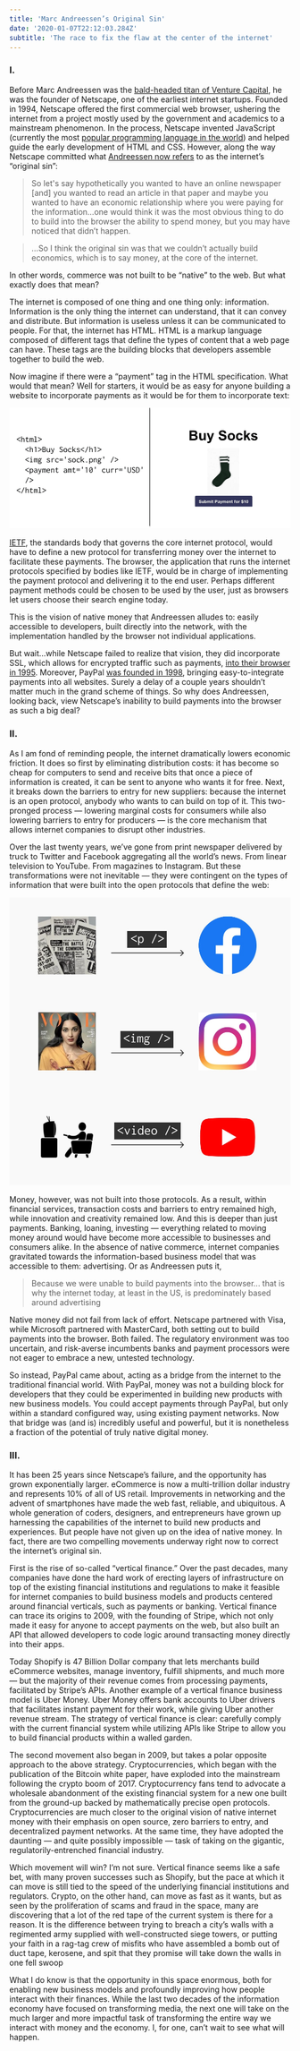 ```yaml
---
title: 'Marc Andreessen’s Original Sin'
date: '2020-01-07T22:12:03.284Z'
subtitle: 'The race to fix the flaw at the center of the internet'
---
```


### I.

Before Marc Andreessen was the [bald-headed titan of Venture Capital](https://www.newyorker.com/magazine/2015/05/18/tomorrows-advance-man?verso=true), he was the founder of Netscape, one of the earliest internet startups. Founded in 1994, Netscape offered the first commercial web browser, ushering the internet from a project mostly used by the government and academics to a mainstream phenomenon. In the process, Netscape invented JavaScript (currently the most [popular programming language in the world](https://octoverse.github.com/)) and helped guide the early development of HTML and CSS. However, along the way Netscape committed what [Andreessen now refers](https://a16z.com/2019/08/29/internet-past-crypto-future-crypto-regulatory-summit/) to as the internet’s “original sin”:

> So let's say hypothetically you wanted to have an online newspaper [and] you wanted to read an article in that paper and maybe you wanted to have an economic relationship where you were paying for the information…one would think it was the most obvious thing to do to build into the browser the ability to spend money, but you may have noticed that didn’t happen.

> …So I think the original sin was that we couldn’t actually build economics, which is to say money, at the core of the internet.

In other words, commerce was not built to be “native” to the web. But what exactly does that mean?

The internet is composed of one thing and one thing only: information. Information is the only thing the internet can understand, that it can convey and distribute. But information is useless unless it can be communicated to people. For that, the internet has HTML. HTML is a markup language composed of different tags that define the types of content that a web page can have. These tags are the building blocks that developers assemble together to build the web.

Now imagine if there were a “payment” tag in the HTML specification. What would that mean? Well for starters, it would be as easy for anyone building a website to incorporate payments as it would be for them to incorporate text:

![](./socks.png)

[IETF](https://ietf.org/), the standards body that governs the core internet protocol, would have to define a new protocol for transferring money over the internet to facilitate these payments. The browser, the application that runs the internet protocols specified by bodies like IETF, would be in charge of implementing the payment protocol and delivering it to the end user. Perhaps different payment methods could be chosen to be used by the user, just as browsers let users choose their search engine today.

This is the vision of native money that Andreessen alludes to: easily accessible to developers, built directly into the network, with the implementation handled by the browser not individual applications.

But wait…while Netscape failed to realize that vision, they did incorporate SSL, which allows for encrypted traffic such as payments, [into their browser in 1995](https://en.wikipedia.org/wiki/Transport_Layer_Security#History_and_development). Moreover, PayPal [was founded in 1998](https://en.wikipedia.org/wiki/PayPal#Early_history), bringing easy-to-integrate payments into all websites. Surely a delay of a couple years shouldn’t matter much in the grand scheme of things. So why does Andreessen, looking back, view Netscape’s inability to build payments into the browser as such a big deal?

### II.

As I am fond of reminding people, the internet dramatically lowers economic friction. It does so first by eliminating distribution costs: it has become so cheap for computers to send and receive bits that once a piece of information is created, it can be sent to anyone who wants it for free. Next, it breaks down the barriers to entry for new suppliers: because the internet is an open protocol, anybody who wants to can build on top of it. This two-pronged process — lowering marginal costs for consumers while also lowering barriers to entry for producers — is the core mechanism that allows internet companies to disrupt other industries.

Over the last twenty years, we’ve gone from print newspaper delivered by truck to Twitter and Facebook aggregating all the world’s news. From linear television to YouTube. From magazines to Instagram. But these transformations were not inevitable — they were contingent on the types of information that were built into the open protocols that define the web:

![](./progression.jpeg)

Money, however, was not built into those protocols. As a result, within financial services, transaction costs and barriers to entry remained high, while innovation and creativity remained low. And this is deeper than just payments. Banking, loaning, investing — everything related to moving money around would have become more accessible to businesses and consumers alike. In the absence of native commerce, internet companies gravitated towards the information-based business model that was accessible to them: advertising. Or as Andreessen puts it,

> Because we were unable to build payments into the browser... that is why the internet today, at least in the US, is predominately based around advertising

Native money did not fail from lack of effort. Netscape partnered with Visa, while Microsoft partnered with MasterCard, both setting out to build payments into the browser. Both failed. The regulatory environment was too uncertain, and risk-averse incumbents banks and payment processors were not eager to embrace a new, untested technology.

So instead, PayPal came about, acting as a bridge from the internet to the traditional financial world. With PayPal, money was not a building block for developers that they could be experimented in building new products with new business models. You could accept payments through PayPal, but only within a standard configured way, using existing payment networks. Now that bridge was (and is) incredibly useful and powerful, but it is nonetheless a fraction of the potential of truly native digital money.

### III.

It has been 25 years since Netscape’s failure, and the opportunity has grown exponentially larger. eCommerce is now a multi-trillion dollar industry and represents 10% of all of US retail. Improvements in networking and the advent of smartphones have made the web fast, reliable, and ubiquitous. A whole generation of coders, designers, and entrepreneurs have grown up harnessing the capabilities of the internet to build new products and experiences. But people have not given up on the idea of native money. In fact, there are two compelling movements underway right now to correct the internet’s original sin.

First is the rise of so-called “vertical finance.” Over the past decades, many companies have done the hard work of erecting layers of infrastructure on top of the existing financial institutions and regulations to make it feasible for internet companies to build business models and products centered around financial verticals, such as payments or banking. Vertical finance can trace its origins to 2009, with the founding of Stripe, which not only made it easy for anyone to accept payments on the web, but also built an API that allowed developers to code logic around transacting money directly into their apps.

Today Shopify is 47 Billion Dollar company that lets merchants build eCommerce websites, manage inventory, fulfill shipments, and much more — but the majority of their revenue comes from processing payments, facilitated by Stripe’s APIs. Another example of a vertical finance business model is Uber Money. Uber Money offers bank accounts to Uber drivers that facilitates instant payment for their work, while giving Uber another revenue stream. The strategy of vertical finance is clear: carefully comply with the current financial system while utilizing APIs like Stripe to allow you to build financial products within a walled garden.

The second movement also began in 2009, but takes a polar opposite approach to the above strategy. Cryptocurrencies, which began with the publication of the Bitcoin white paper, have exploded into the mainstream following the crypto boom of 2017. Cryptocurrency fans tend to advocate a wholesale abandonment of the existing financial system for a new one built from the ground-up backed by mathematically precise open protocols. Cryptocurrencies are much closer to the original vision of native internet money with their emphasis on open source, zero barriers to entry, and decentralized payment networks. At the same time, they have adopted the daunting — and quite possibly impossible — task of taking on the gigantic, regulatorily-entrenched financial industry.

Which movement will win? I’m not sure. Vertical finance seems like a safe bet, with many proven successes such as Shopify, but the pace at which it can move is still tied to the speed of the underlying financial institutions and regulators. Crypto, on the other hand, can move as fast as it wants, but as seen by the proliferation of scams and fraud in the space, many are discovering that a lot of the red tape of the current system is there for a reason. It is the difference between trying to breach a city’s walls with a regimented army supplied with well-constructed siege towers, or putting your faith in a rag-tag crew of misfits who have assembled a bomb out of duct tape, kerosene, and spit that they promise will take down the walls in one fell swoop

What I do know is that the opportunity in this space enormous, both for enabling new business models and profoundly improving how people interact with their finances. While the last two decades of the information economy have focused on transforming media, the next one will take on the much larger and more impactful task of transforming the entire way we interact with money and the economy. I, for one, can’t wait to see what will happen.
